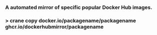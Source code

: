 ### A automated mirror of specific popular Docker Hub images.
###
### > crane copy docker.io/packagename/packagename ghcr.io/dockerhubmirror/packagename
